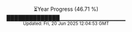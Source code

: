 <p align="center">
⏳Year Progress (46.71 %)<br>
██████████████▁▁▁▁▁▁▁▁▁▁▁▁▁▁▁▁ <br>
<sub>Updated: Fri, 20 Jun 2025 12:04:53 GMT</sub>
</p>


